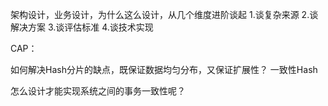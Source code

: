 架构设计，业务设计，为什么这么设计，从几个维度进阶谈起
1.谈复杂来源
2.谈解决方案
3.谈评估标准
4.谈技术实现


CAP：


如何解决Hash分片的缺点，既保证数据均匀分布，又保证扩展性？
一致性Hash


怎么设计才能实现系统之间的事务一致性呢？